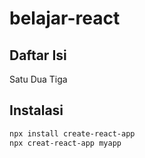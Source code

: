 # belajar-react

## Daftar Isi
Satu
Dua
Tiga



## Instalasi

```bash
npx install create-react-app
npx creat-react-app myapp
```
